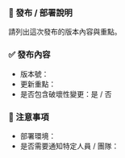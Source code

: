 ### 🚀 發布 / 部署說明
請列出這次發布的版本內容與重點。

### ✅ 發布內容
- 版本號：
- 更新重點：
- 是否包含破壞性變更：是 / 否

### 📢 注意事項
- 部署環境：
- 是否需要通知特定人員 / 團隊：